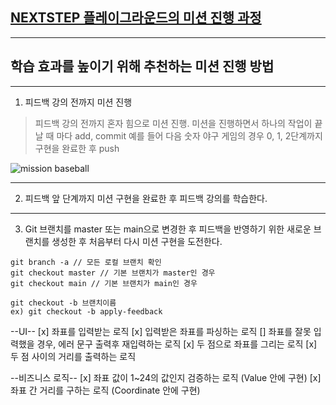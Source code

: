 ## [NEXTSTEP 플레이그라운드의 미션 진행 과정](https://github.com/next-step/nextstep-docs/blob/master/playground/README.md)

---
## 학습 효과를 높이기 위해 추천하는 미션 진행 방법

---
1. 피드백 강의 전까지 미션 진행 
> 피드백 강의 전까지 혼자 힘으로 미션 진행. 미션을 진행하면서 하나의 작업이 끝날 때 마다 add, commit
> 예를 들어 다음 숫자 야구 게임의 경우 0, 1, 2단계까지 구현을 완료한 후 push

![mission baseball](https://raw.githubusercontent.com/next-step/nextstep-docs/master/playground/images/mission_baseball.png)

---
2. 피드백 앞 단계까지 미션 구현을 완료한 후 피드백 강의를 학습한다.

---
3. Git 브랜치를 master 또는 main으로 변경한 후 피드백을 반영하기 위한 새로운 브랜치를 생성한 후 처음부터 다시 미션 구현을 도전한다.

```
git branch -a // 모든 로컬 브랜치 확인
git checkout master // 기본 브랜치가 master인 경우
git checkout main // 기본 브랜치가 main인 경우

git checkout -b 브랜치이름
ex) git checkout -b apply-feedback
```

--UI--
[x] 좌표를 입력받는 로직
[x] 입력받은 좌표를 파싱하는 로직
[] 좌표를 잘못 입력했을 경우, 에러 문구 출력후 재입력하는 로직
[x] 두 점으로 좌표를 그리는 로직
[x] 두 점 사이의 거리를 출력하는 로직

--비즈니스 로직--
[x] 좌표 값이 1~24의 값인지 검증하는 로직 (Value 안에 구현)
[x] 좌표 간 거리를 구하는 로직 (Coordinate 안에 구현)